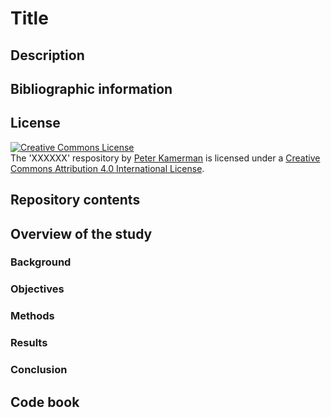 # Title

## Description

## Bibliographic information

## License
<a rel="license" href="http://creativecommons.org/licenses/by/4.0/"><img alt="Creative Commons License" style="border-width:0" src="https://i.creativecommons.org/l/by/4.0/88x31.png" /></a><br /><span xmlns:dct="http://purl.org/dc/terms/" property="dct:title">The 'XXXXXX' respository</span> by <a xmlns:cc="http://creativecommons.org/ns#" href="https://github.com/kamermanpr/XXXXXXXXXX.git" property="cc:attributionName" rel="cc:attributionURL">Peter Kamerman</a> is licensed under a <a rel="license" href="http://creativecommons.org/licenses/by/4.0/">Creative Commons Attribution 4.0 International License</a>.

## Repository contents

## Overview of the study
### Background

### Objectives

### Methods

### Results

### Conclusion

## Code book
